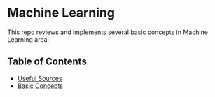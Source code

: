 # Machine Learning

This repo reviews and implements several basic concepts in Machine Learning area.


## Table of Contents

* [Useful Sources](UsefulSource.md)
* [Basic Concepts](Basic/Basic.md)

